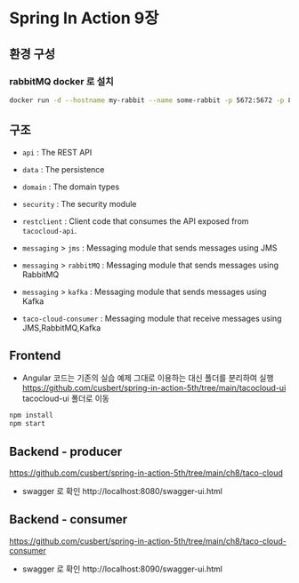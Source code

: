 # Spring In Action 9장

## 환경 구성
### rabbitMQ docker 로 설치
```bash
docker run -d --hostname my-rabbit --name some-rabbit -p 5672:5672 -p 8090:15672 -e RABBITMQ_DEFAULT_USER=admin -e RABBITMQ_DEFAULT_PASS=secret rabbitmq:3-management
```


## 구조
- `api` : The REST API
- `data` : The persistence
- `domain` : The domain types
- `security` : The security module
- `restclient` : Client code that consumes the API exposed from `tacocloud-api`.
- `messaging` > `jms` : Messaging module that sends messages using JMS
- `messaging` > `rabbitMQ` : Messaging module that sends messages using RabbitMQ
- `messaging` > `kafka` : Messaging module that sends messages using Kafka
  

- `taco-cloud-consumer` : Messaging module that receive messages using JMS,RabbitMQ,Kafka


## Frontend
- Angular 코드는 기존의 실습 예제 그대로 이용하는 대신 폴더를 분리하여 실행
  https://github.com/cusbert/spring-in-action-5th/tree/main/tacocloud-ui
  tacocloud-ui 폴더로 이동
```bash
npm install
npm start
```

## Backend - producer
https://github.com/cusbert/spring-in-action-5th/tree/main/ch8/taco-cloud
- swagger 로 확인
  http://localhost:8080/swagger-ui.html

## Backend - consumer
https://github.com/cusbert/spring-in-action-5th/tree/main/ch8/taco-cloud-consumer
- swagger 로 확인
  http://localhost:8090/swagger-ui.html